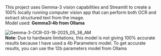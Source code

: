 This project uses Gemma-3 vision capabilities and Streamlit to create a 100% locally running computer vision app that can perform both OCR and extract structured text from the image.
<br>
Model used: **Gemma3:4b from Ollama**

![Gemma-3-OCR-03-19-2025_05_36_AM](https://github.com/user-attachments/assets/bfe89556-376b-4ea0-8308-e5294187c23b)
<br>
**Note**: Due to hardware limitations, this model is not giving 100% accurate results because I have used a 4b Parameters model. To get accurate results, you can use the 12b parameters model from Ollama
